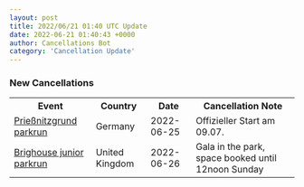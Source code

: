 ```yaml
---
layout: post
title: 2022/06/21 01:40 UTC Update
date: 2022-06-21 01:40:43 +0000
author: Cancellations Bot
category: 'Cancellation Update'
---
```


<h3>New Cancellations</h3>
<div class='hscrollable'>
<table style='width: 100%'>
    <tr>
        <th>Event</th>
        <th>Country</th>
        <th>Date</th>
        <th>Cancellation Note</th>
    </tr>
    <tr>
        <td><a href="https://www.parkrun.com.de/priessnitzgrund">Prießnitzgrund parkrun</a></td>
        <td>Germany</td>
        <td>2022-06-25</td>
        <td>Offizieller Start am 09.07.</td>
    </tr>
    <tr>
        <td><a href="https://www.parkrun.org.uk/brighouse-juniors">Brighouse junior parkrun</a></td>
        <td>United Kingdom</td>
        <td>2022-06-26</td>
        <td>Gala in the park, space booked until 12noon Sunday</td>
    </tr>
</table>
</div>
